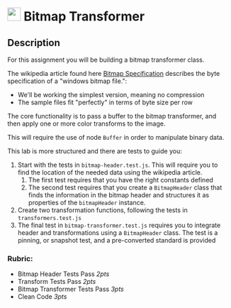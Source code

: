 <img src="https://cloud.githubusercontent.com/assets/478864/22186847/68223ce6-e0b1-11e6-8a62-0e3edc96725e.png" width=30> Bitmap Transformer
====

## Description

For this assignment you will be building a bitmap transformer class.

The wikipedia article found here [Bitmap Specification](https://en.wikipedia.org/wiki/BMP_file_format) 
describes the byte specification of a "windows bitmap file.":
* We'll be working the simplest version, meaning no compression
* The sample files fit "perfectly" in terms of byte size per row

The core functionality is to pass a buffer to the bitmap transformer, and then apply
one or more color transforms to the image.

This will require the use of node `Buffer` in order to manipulate binary data.

This lab is more structured and there are tests to guide you:

1. Start with the tests in `bitmap-header.test.js`. This will require you to find
the location of the needed data using the wikipedia article.
   1. The first test requires that you have the right constants defined
   2. The second test requires that you create a `BitmapHeader` class that finds the information
  in the bitmap header and structures it as properties of the `bitmapHeader` instance.
2. Create two transformation functions, following the tests in `transformers.test.js`
3. The final test in `bitmap-transformer.test.js` requires you to integrate header and transformations
using a `BitmapHeader` class. The test is a pinning, or snapshot test, and a pre-converted standard is provided

### Rubric:
* Bitmap Header Tests Pass *2pts*
* Transform Tests Pass *2pts*
* Bitmap Transformer Tests Pass *3pts*
* Clean Code *3pts*
